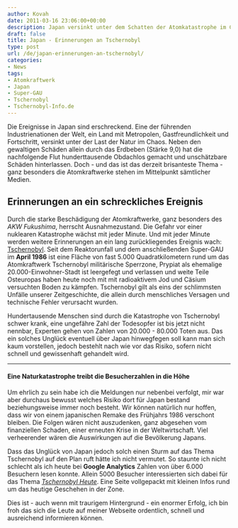 ```yaml
---
author: Kovah
date: 2011-03-16 23:06:00+00:00
description: Japan versinkt unter dem Schatten der Atomkatastrophe im Chaos und viele Menschen möchten sich auf meiner Webseite darüber informieren.
draft: false
title: Japan - Erinnerungen an Tschernobyl
type: post
url: /de/japan-erinnerungen-an-tschernobyl/
categories:
- News
tags:
- Atomkraftwerk
- Japan
- Super-GAU
- Tschernobyl
- Tschernobyl-Info.de
---
```


Die Ereignisse in Japan sind erschreckend. Eine der führenden Industrienationen der Welt, ein Land mit Metropolen, Gastfreundlichkeit und Fortschritt, versinkt unter der Last der Natur im Chaos. Neben den gewaltigen Schäden allein durch das Erdbeben (Stärke 9,0) hat die nachfolgende Flut hunderttausende Obdachlos gemacht und unschätzbare Schäden hinterlassen. Doch - und das ist das derzeit brisanteste Thema - ganz besonders die Atomkraftwerke stehen im Mittelpunkt sämtlicher Medien.


## Erinnerungen an ein schreckliches Ereignis

Durch die starke Beschädigung der Atomkraftwerke, ganz besonders des _AKW Fukushima_, herrscht Ausnahmezustand. Die Gefahr vor einer nuklearen Katastrophe wächst mit jeder Minute. Und mit jeder Minute werden weitere Erinnerungen an ein lang zurückliegendes Ereignis wach: [Tschernobyl](http://www.tschernobyl-info.de/allgemeine-infos). Seit dem Reaktorunfall und dem anschließenden Super-GAU im **April 1986** ist eine Fläche von fast 5.000 Quadratkilometern rund um das Atomkraftwerk Tschernobyl militärische Sperrzone, Prypiat als ehemalige 20.000-Einwohner-Stadt ist leergefegt und verlassen und weite Teile Osteuropas haben heute noch mit mit radioaktivem Jod und Cäsium versuchten Boden zu kämpfen. Tschernobyl gilt als eins der schlimmsten Unfälle unserer Zeitgeschichte, die allein durch menschliches Versagen und technische Fehler verursacht wurden.

Hundertausende Menschen sind durch die Katastrophe von Tschernobyl schwer krank, eine ungefähre Zahl der Todesopfer ist bis jetzt nicht nennbar, Experten gehen von Zahlen von 20.000 - 80.000 Toten aus. Das ein solches Unglück eventuell über Japan hinwegfegen soll kann man sich kaum vorstellen, jedoch bestehlt nach wie vor das Risiko, sofern nicht schnell und gewissenhaft gehandelt wird.

---

#### Eine Naturkatastrophe treibt die Besucherzahlen in die Höhe

Um ehrlich zu sein habe ich die Meldungen nur nebenbei verfolgt, mir war aber durchaus bewusst welches Risiko dort für Japan bestand beziehungsweise immer noch besteht. Wir können natürlich nur hoffen, dass wir von einem japanischen Remake des Frühjahrs 1986 verschont bleiben. Die Folgen wären nicht auszudenken, ganz abgesehen vom finanziellen Schaden, einer erneuten Krise in der Weltwirtschaft. Viel verheerender wären die Auswirkungen auf die Bevölkerung Japans.

Dass das Unglück von Japan jedoch solch einen Sturm auf das Thema Tschernobyl auf den Plan ruft hätte ich nicht vermutet. So staunte ich nicht schlecht als ich heute bei **Google Analytics** Zahlen von über 6.000 Besuchern lesen konnte. Allein 5000 Besucher interessierten sich dabei für das Thema [_Tschernobyl Heute_](http://www.tschernobyl-info.de/tschernobyl-heute). Eine Seite vollgepackt mit kleinen Infos rund um das heutige Geschehen in der Zone.

Dies ist - auch wenn mit traurigem Hintergrund - ein enormer Erfolg, ich bin froh das sich die Leute auf meiner Webseite ordentlich, schnell und ausreichend informieren können.
